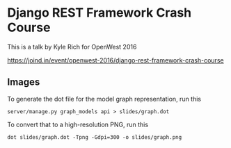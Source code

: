 # Django REST Framework Crash Course
This is a talk by Kyle Rich for OpenWest 2016

https://joind.in/event/openwest-2016/django-rest-framework-crash-course

## Images
To generate the dot file for the model graph representation, run this

`server/manage.py graph_models api > slides/graph.dot`

To convert that to a high-resolution PNG, run this

`dot slides/graph.dot -Tpng -Gdpi=300 -o slides/graph.png`
